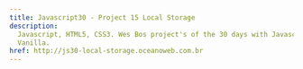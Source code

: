 ```yaml
---
title: Javascript30 - Project 15 Local Storage
description:
  Javascript, HTML5, CSS3. Wes Bos project's of the 30 days with Javascript
  Vanilla.
href: http://js30-local-storage.oceanoweb.com.br
---
```

